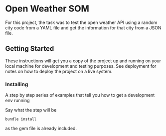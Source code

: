# Open Weather SOM

For this project, the task was to test the open weather API using a random city code from a YAML file and get the information for that city from a JSON file. 

## Getting Started

These instructions will get you a copy of the project up and running on your local machine for development and testing purposes. See deployment for notes on how to deploy the project on a live system.


### Installing

A step by step series of examples that tell you how to get a development env running

Say what the step will be

```
bundle install
```
as the gem file is already included.

